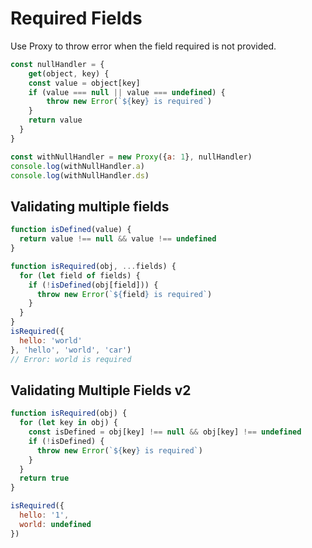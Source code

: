 # Required Fields

Use Proxy to throw error when the field required is not provided.

```js
const nullHandler = {
	get(object, key) {
  	const value = object[key]
    if (value === null || value === undefined) {
    	throw new Error(`${key} is required`)
    }
    return value
  }
}

const withNullHandler = new Proxy({a: 1}, nullHandler)
console.log(withNullHandler.a)
console.log(withNullHandler.ds)
```


## Validating multiple fields

```js
function isDefined(value) {
  return value !== null && value !== undefined
}

function isRequired(obj, ...fields) {
  for (let field of fields) {
    if (!isDefined(obj[field])) {
      throw new Error(`${field} is required`)
    }
  }
}
isRequired({
  hello: 'world'
}, 'hello', 'world', 'car')
// Error: world is required
```

## Validating Multiple Fields v2

```js
function isRequired(obj) {
  for (let key in obj) {
    const isDefined = obj[key] !== null && obj[key] !== undefined
    if (!isDefined) {
      throw new Error(`${key} is required`)
    }
  }
  return true
}

isRequired({
  hello: '1',
  world: undefined
})
```
